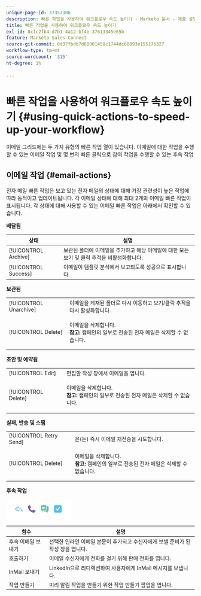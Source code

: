 ```yaml
---
unique-page-id: 37357306
description: 빠른 작업을 사용하여 워크플로우 속도 높이기 - Marketo 문서 - 제품 설명서
title: 빠른 작업을 사용하여 워크플로우 속도 높이기
exl-id: 8cfc2fb4-d7b1-4a12-bf4e-37613345e65b
feature: Marketo Sales Connect
source-git-commit: 0d37fbdb7d08901458c1744dc68893e155176327
workflow-type: tm+mt
source-wordcount: '315'
ht-degree: 1%

---
```


# 빠른 작업을 사용하여 워크플로우 속도 높이기 {#using-quick-actions-to-speed-up-your-workflow}

이메일 그리드에는 두 가지 유형의 빠른 작업 열이 있습니다. 이메일에 대한 작업을 수행할 수 있는 이메일 작업 및 몇 번의 빠른 클릭으로 참여 작업을 수행할 수 있는 후속 작업

## 이메일 작업 {#email-actions}

전자 메일 빠른 작업은 보고 있는 전자 메일의 상태에 대해 가장 관련성이 높은 작업에 따라 동적이고 업데이트됩니다. 각 이메일 상태에 대해 최대 2개의 이메일 빠른 작업이 표시됩니다. 각 상태에 대해 사용할 수 있는 이메일 빠른 작업은 아래에서 확인할 수 있습니다.

**배달됨**

| 상태 | 설명 |
|---|---|
| [!UICONTROL Archive] | 보관된 폴더에 이메일을 추가하고 해당 이메일에 대한 모든 보기 및 클릭 추적을 비활성화합니다. |
| [!UICONTROL Success] | 이메일이 템플릿 분석에서 보고되도록 성공으로 표시합니다. |

**보관됨**

<table> 
 <colgroup> 
  <col> 
  <col> 
 </colgroup> 
 <tbody> 
  <tr> 
   <td>[!UICONTROL Unarchive]</td> 
   <td>이메일을 게재된 폴더로 다시 이동하고 보기/클릭 추적을 다시 활성화합니다.</td> 
  </tr> 
  <tr> 
   <td>[!UICONTROL Delete]</td> 
   <td><p>이메일을 삭제합니다.<br><strong>참고:</strong> 캠페인의 일부로 전송된 전자 메일은 삭제할 수 없습니다.</p></td> 
  </tr> 
 </tbody> 
</table>

**초안 및 예약됨**

<table> 
 <colgroup> 
  <col> 
  <col> 
 </colgroup> 
 <tbody> 
  <tr> 
   <td>[!UICONTROL Edit]</td> 
   <td>편집할 작성 창에서 이메일을 엽니다.</td> 
  </tr> 
  <tr> 
   <td>[!UICONTROL Delete]</td> 
   <td><p>이메일을 삭제합니다.<br><strong>참고:</strong> 캠페인의 일부로 전송된 전자 메일은 삭제할 수 없습니다.</p></td> 
  </tr> 
 </tbody> 
</table>

**실패, 반송 및 스팸**

<table> 
 <colgroup> 
  <col> 
  <col> 
 </colgroup> 
 <tbody> 
  <tr> 
   <td>[!UICONTROL Retry Send]</td> 
   <td>은(는) 즉시 이메일 재전송을 시도합니다.</td> 
  </tr> 
  <tr> 
   <td>[!UICONTROL Delete]</td> 
   <td><p>이메일을 삭제합니다.<br><strong>참고:</strong> 캠페인의 일부로 전송된 전자 메일은 삭제할 수 없습니다.</p></td> 
  </tr> 
 </tbody> 
</table>

**후속 작업**

![](assets/using-quick-actions-to-speed-up-your-workflow-1.png)

| 함수 | 설명 |
|---|---|
| 후속 이메일 보내기 | 선택한 인라인 이메일 본문이 추가되고 수신자에게 보낼 준비가 된 작성 창을 엽니다. |
| 호출하기 | 이메일 수신자에게 전화를 걸기 위해 판매 전화를 엽니다. |
| InMail 보내기 | LinkedIn으로 리디렉션하여 사용자에게 InMail 메시지를 보냅니다. |
| 작업 만들기 | 미리 알림 작업을 만들기 위한 작업 만들기 팝업을 엽니다. |
